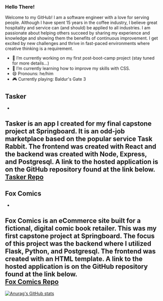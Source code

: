 ### Hello There!

Welcome to my GitHub! I am a software engineer with a love for serving people. Although I have spent 15 years in the coffee industry, I believe great hospitality and service can (and should) be applied to all industries. I am passionate about helping others succeed by sharing my experience and knowledge and showing them the benefits of continuous improvement. I get excited by new challenges and thrive in fast-paced environments where creative thinking is a requirement.

- 🔭 I’m currently working on my first post-boot-camp project (stay tuned for more details...)
- 🌱 I’m currently learning how to improve my skills with CSS.
- 😄 Pronouns: he/him
- 🎮 Currently playing: Baldur's Gate 3

## Tasker
-
Tasker is an app I created for my final capstone project at Springboard. It is an odd-job marketplace based on the popular service Task Rabbit. The frontend was created with React and the backend was created with Node, Express, and Postgresql. A link to the hosted application is on the GitHub repository found at the link below.  
[Tasker Repo](https://github.com/jswanson806/Capstone_2)
-

## Fox Comics
-
Fox Comics is an eCommerce site built for a fictional, digital comic book retailer. This was my first capstone project at Springboard. The focus of this project was the backend where I utilized Flask, Python, and Postgresql. The frontend was created with an HTML template. A link to the hosted application is on the GitHub repository found at the link below.  
[Fox Comics Repo](https://github.com/jswanson806/Capstone_1)
-

[![Anurag's GitHub stats](https://github-readme-stats.vercel.app/api?username=jswanson806&show_icons=true&theme=merko)](https://github.com/anuraghazra/github-readme-stats)
<!--
**jswanson806/jswanson806** is a ✨ _special_ ✨ repository because its `README.md` (this file) appears on your GitHub profile.

Here are some ideas to get you started:



- 👯 I’m looking to collaborate on ...
- 🤔 I’m looking for help with ...
- 💬 Ask me about ...
- 📫 How to reach me: ...
- ⚡ Fun fact: ...
-->
